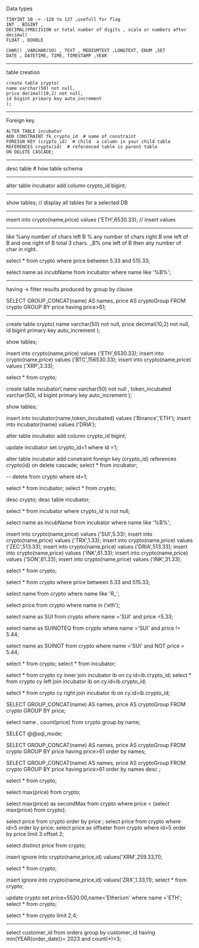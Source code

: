 Data types 

    TINYINT 1B -> -128 to 127 ,usefull for flag 
    INT , BIGINT ,
    DECIMAL(PRECISION or total number of digits , scale or numbers after decimal)
    FLOAT , DOUBLE 

    CHAR() ,VARCHAR(50) , TEXT , MEDIUMTEXT ,LONGTEXT, ENUM ,SET 
    DATE , DATETIME, TIME, TIMESTAMP ,YEAR

---

table creation 

    create table crypto(
    name varchar(50) not null, 
    price decimal(10,2) not null, 
    id bigint primary key auto_increment
    );

---


Foreign key 

    ALTER TABLE incubator
    ADD CONSTRAINT fk_crypto_id  # name of constraint 
    FOREIGN KEY (crypto_id)  # child  a column in your child table 
    REFERENCES crypto(id)  # referenced table is parent table
    ON DELETE CASCADE;

---

desc table # how table schema 

---

alter table incubator add column crypto_id  bigint;

---

show tables; // display all tables for a selected DB 

---

insert into crypto(name,price) values ('ETH',6530.33);  // insert values 

---

like 
%any number of chars left B % any number of chars right 
_B_  one left of B and one right of B  total 3 chars.
_B%  one left of B then any number of char in right.

select * from crypto where price between 5.33 and 515.33;

select name as incubName from  incubator where name like '%B%';


----

having -> filter results produced by group by clause 

SELECT GROUP_CONCAT(name) AS names, price AS cryptoGroup
FROM crypto
GROUP BY price having price>61;


----







 

create table crypto(
name varchar(50) not null, 
price decimal(10,2) not null, 
id bigint primary key auto_increment
);


show tables;

insert into crypto(name,price) values ('ETH',6530.33);
insert into crypto(name,price) values ('BTC',156530.33);
insert into crypto(name,price) values ('XRP',3.33);


select * from crypto;



create table incubator(
name varchar(50) not null , 
token_incubated varchar(50), 
id bigint primary key auto_increment
);

show tables; 


insert into incubator(name,token_incubated) values ('Binance','ETH');
insert into incubator(name) values ('DRIA');
 
  
 
 alter table incubator add column crypto_id  bigint;
 
  
update incubator set crypto_id=1  where id =1;

alter table incubator add constraint foreign key (crypto_id) references crypto(id) on delete cascade;
  select * from incubator;
  
  
-- delete from crypto where id=1;

  select * from incubator;
select * from crypto;

desc crypto;
desc table incubator;



select * from incubator where  crypto_id is not null;


select name as incubName from  incubator where name like '%B%';

insert into crypto(name,price) values ('SUI',5.33);
insert into crypto(name,price) values ('TRX',1.33);
insert into crypto(name,price) values ('ZEC',513.33);
insert into crypto(name,price) values ('DRIA',513.33);
insert into crypto(name,price) values ('INK',61.33);
insert into crypto(name,price) values ('SON',61.33);
insert into crypto(name,price) values ('INK',31.33);

select * from crypto;


select * from crypto where price between 5.33 and 515.33;



select name from crypto where name like '_R__';


select price  from crypto where name in ('eth');


select name as SUI from crypto where name ='SUI' and price =5.33;


select name as SUINOTEQ from crypto where name ='SUI' and price != 5.44;

select name as SUINOT from crypto where name ='SUI' and  NOT price = 5.44;


select * from crypto;
select * from incubator;


select * from crypto cy inner join incubator ib on cy.id=ib.crypto_id;
select * from crypto cy left join incubator ib on cy.id=ib.crypto_id;

select * from crypto cy right join incubator ib on cy.id=ib.crypto_id;


SELECT GROUP_CONCAT(name) AS names, price AS cryptoGroup
FROM crypto
GROUP BY price;


select name , count(price) from crypto group by name;


SELECT @@sql_mode;


SELECT GROUP_CONCAT(name) AS names, price AS cryptoGroup
FROM crypto
GROUP BY price having price>61 order by names;

SELECT GROUP_CONCAT(name) AS names, price AS cryptoGroup
FROM crypto
GROUP BY price having price>61 order by names desc ;


select * from crypto;


select max(price) from crypto;

select max(price) as secondMax from crypto where price 
< (select max(price) from crypto);

select price from crypto order by price ;
select price from crypto where id>5 order by price;
select price as offseter from crypto where id>5 order by price  limit 3 offset 2;


select distinct price from crypto;


insert ignore into crypto(name,price,id) values('XRM',259.33,11);

select * from crypto;


insert ignore into crypto(name,price,id) values('ZRX',1.33,11);
select * from crypto;

update crypto set price=5520.00,name='Etherium'  where name ='ETH';
select * from crypto;

select * from crypto limit 2,4; 



---

select  customer_id from orders group by 
customer_id having 
min(YEAR(order_date))= 2023 
and count(*)>3;




